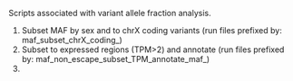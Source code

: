 Scripts associated with variant allele fraction analysis.

1. Subset MAF by sex and to chrX coding variants (run files prefixed by: maf_subset_chrX_coding_)
2. Subset to expressed regions (TPM>2) and annotate (run files prefixed by: maf_non_escape_subset_TPM_annotate_maf_)
3. 
